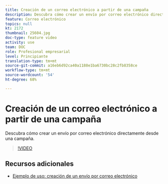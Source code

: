 ```yaml
---
title: Creación de un correo electrónico a partir de una campaña
description: Descubra cómo crear un envío por correo electrónico directamente desde una campaña.
feature: Correo electrónico
topics: null
kt: 2172
thumbnail: 25604.jpg
doc-type: feature video
activity: use
team: DOC
role: Profesional empresarial
level: Principiante
translation-type: tm+mt
source-git-commit: a16eb6d92ca40a1188e1ba6730bc28c2fb8358ce
workflow-type: tm+mt
source-wordcount: '54'
ht-degree: 68%

---
```



# Creación de un correo electrónico a partir de una campaña

Descubra cómo crear un envío por correo electrónico directamente desde una campaña.

>[!VIDEO](https://video.tv.adobe.com/v/25604?quality=12)

## Recursos adicionales

* [Ejemplo de uso: creación de un envío por correo electrónico](https://experienceleague.adobe.com/docs/campaign-classic/using/designing-content/editing-html-content/use-case)
